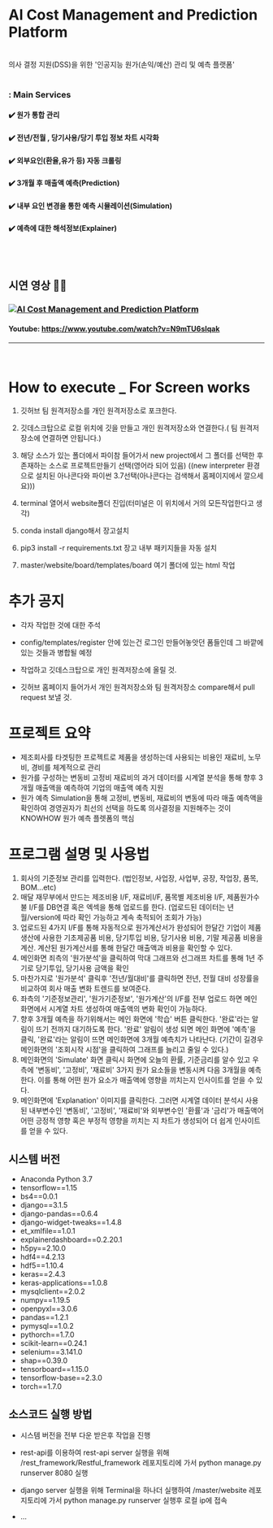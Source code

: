 # AI Cost Management and Prediction Platform

<br>
의사 결정 지원(DSS)을 위한 '인공지능 원가(손익/예산) 관리 및 예측 플랫폼'
<br><br>

### : Main Services
#### :heavy_check_mark: 원가 통합 관리
#### :heavy_check_mark: 전년/전월 , 당기사용/당기 투입 정보 차트 시각화
#### :heavy_check_mark: 외부요인(환율,유가 등) 자동 크롤링
#### :heavy_check_mark: 3개월 후 매출액 예측(Prediction)
#### :heavy_check_mark: 내부 요인 변경을 통한 예측 시뮬레이션(Simulation)
#### :heavy_check_mark: 예측에 대한 해석정보(Explainer)

<br><br>
## 시연 영상 🔽🔽
### [![AI Cost Management and Prediction Platform](http://img.youtube.com/vi/N9mTU6sIqak/0.jpg)](https://youtu.be/N9mTU6sIqak?t=0s)  

#### Youtube: https://www.youtube.com/watch?v=N9mTU6sIqak

***
<br/>

# How to execute _ For Screen works
1. 깃허브 팀 원격저장소를 개인 원격저장소로 포크한다.


2. 깃데스크탑으로 로컬 위치에 깃을 만들고 개인 원격저장소와 연결한다.( 팀 원격저장소에 연결하면 안됩니다.)


3. 해당 소스가 있는 폴더에서 파이참 들어가서 new project에서 그 폴더를 선택한 후 존재하는 소스로 프로젝트만들기 선택(영어라 되어 있음)
((new interpreter 환경으로 설치된 아나콘다와 파이썬 3.7선택(아나콘다는 검색해서 홈페이지에서 깔으세요)))


4. terminal 열어서 website폴더 진입(터미널은 이 위치에서 거의 모든작업한다고 생각) 


5. conda install django해서 장고설치 


6. pip3 install -r requirements.txt 장고 내부 패키지들을 자동 설치


7. master/website/board/templates/board 여기 폴더에 있는 html 작업




# 추가 공지

  - 각자 작업한 것에 대한 주석 

  - config/templates/register 안에 있는건 로그인 만들어놓앗던 폼들인데  그 바깥에 있는 것들과 병합될 예정

  - 작업하고 깃데스크탑으로 개인 원격저장소에 올릴 것.

  - 깃허브 홈페이지 들어가서 개인 원격저장소와 팀 원격저장소 compare해서 pull request 보낼 것.

# 프로젝트 요약
  - 제조회사를 타겟팅한 프로젝트로 제품을 생성하는데 사용되는 비용인 재료비, 노무비, 경비를 체계적으로 관리 
  - 원가를 구성하는 변동비 고정비 재료비의 과거 데이터를 시계열 분석을 통해 향후 3개월 매출액을 예측하여 기업의 매출액 예측 지원
  - 원가 예측 Simulation을 통해 고정비, 변동비, 재료비의 변동에 따라 매출 예측액을 확인하여 경영권자가 최선의 선택을 하도록 의사결정을 지원해주는 것이 KNOWHOW 원가 예측 플렛폼의 핵심

# 프로그램 설명 및 사용법

1. 회사의 기준정보 관리를 입력한다. (법인정보, 사업장, 사업부, 공장, 작업장, 품목, BOM...etc)
2. 매달 재무부에서 만드는 제조비용 I/F, 재료비I/F, 품목별 제조비용 I/F, 제품원가수불 I/F를 DB연결 혹은 엑섹을 통해 업로드를 한다. (업로드된 데이터는 년월/version에 따라 확인 가능하고 계속 축적되어 조회가 가능)
3. 업로드된 4가지 I/F를 통해 자동적으로 원가계산서가 완성되어 한달간 기업이 제품생산에 사용한 기초제공품 비용, 당기투입 비용, 당기사용 비용, 기말 제공품 비용을 계산. 계산된 원가계산서를 통해 한달간 매출액과 비용을 확인할 수 있다.
4. 메인화면 죄측의 '원가분석'을 클릭하여 막대 그래프와 선그래프 차트를 통해 1년 주기로 당기투입, 당기사용 금액을 확인
5. 마찬가지로 '원가분석' 클릭후 '전년/월대비'를 클릭하면 전년, 전월 대비 성장률을 비교하여 회사 매출 변화 트렌드를 보여준다.
6. 좌측의 '기준정보관리', '원가기준정보', '원가계산'의 I/F를 전부 업로드 하면 메인 화면에서 시계열 차트 생성하여 매출액의 변화 확인이 가능하다.
7. 향후 3개월 예측을 하기위해서는 메인 화면에 '학습' 버튼 클릭한다. '완료'라는 알림이 뜨기 전까지 대기하도록 한다. '완료' 알림이 생성 되면 메인 화면에 '예측'을 클릭, '완료'라는 알림이 뜨면 메인화면에 3개월 예측치가 나타난다. 
(기간이 길경우 메인화면의 '조회시작 시점'을 클릭하여 그래프를 늘리고 줄일 수 있다.)
8. 메인화면의 'Simulate' 화면 클릭시 화면에 오늘의 환률, 기준금리를 알수 있고 우측에 '변동비', '고정비', '재료비' 3가지 원가 요소들을 변동시켜 다음 3개월을 예측한다. 이를 통해 어떤 원가 요소가 매출액에 영향을 끼치는지 인사이트를 얻을 수 있다.
10. 메인화면에 'Explanation' 이미지를 클릭한다. 그러면 시계열 데이터 분석시 사용된 내부변수인 '변동비', '고정비', '재료비'와 외부변수인 '환률'과 '금리'가 매출액어 어떤 긍정적 영향 혹은 부정적 영향을 끼치는 지 차트가 생성되어 더 쉽게 인사이트를 얻을 수 있다.

## 시스템 버전
 - Anaconda Python 3.7
 - tensorflow==1.15
 - bs4==0.0.1
 - django==3.1.5
 - django-pandas==0.6.4
 - django-widget-tweaks==1.4.8
 - et_xmlfile==1.0.1
 - explainerdashboard==0.2.20.1
 - h5py==2.10.0
 - hdf4==4.2.13
 - hdf5==1.10.4
 - keras==2.4.3
 - keras-applications==1.0.8
 - mysqlclient==2.0.2
 - numpy==1.19.5
 - openpyxl==3.0.6
 - pandas==1.2.1
 - pymysql==1.0.2
 - pythorch==1.7.0
 - scikit-learn==0.24.1
 - selenium==3.141.0
 - shap==0.39.0
 - tensorboard==1.15.0
 - tensorflow-base==2.3.0
 - torch==1.7.0
## 소스코드 실행 방법
 - 시스템 버전을 전부 다운 받은후 작업을 진행
 - rest-api를 이용하여 rest-api server 실행을 위해 /rest_framework/Restful_framework 레포지토리에 가서 python manage.py runserver 8080 실행
 - django server 실행을 위해 Terminal을 하나더 실행하여 /master/website 레포지토리에 가서 python manage.py runserver 실행후 로컬 ip에 접속

 - ...
